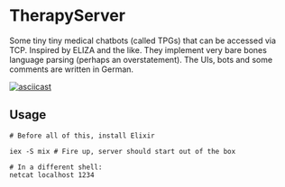 # TherapyServer

Some tiny tiny medical chatbots (called TPGs) that can be accessed via TCP. Inspired by ELIZA and the like. They implement very bare bones language parsing (perhaps an overstatement). The UIs, bots and some comments are written in German.

[![asciicast](https://asciinema.org/a/DIFk5j3GX5WH4qsHvJ5i6cyxy.svg)](https://asciinema.org/a/DIFk5j3GX5WH4qsHvJ5i6cyxy)

## Usage
```
# Before all of this, install Elixir

iex -S mix # Fire up, server should start out of the box

# In a different shell:
netcat localhost 1234
```

